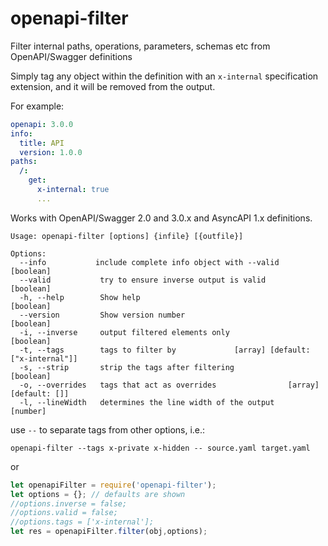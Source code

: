 # openapi-filter

Filter internal paths, operations, parameters, schemas etc from OpenAPI/Swagger definitions

Simply tag any object within the definition with an `x-internal` specification extension, and it will be removed from the output.

For example:

```yaml
openapi: 3.0.0
info:
  title: API
  version: 1.0.0
paths:
  /:
    get:
      x-internal: true
      ...
```

Works with OpenAPI/Swagger 2.0 and 3.0.x and AsyncAPI 1.x definitions.

```
Usage: openapi-filter [options] {infile} [{outfile}]

Options:
  --info           include complete info object with --valid           [boolean]
  --valid           try to ensure inverse output is valid                 [boolean]
  -h, --help        Show help                                             [boolean]
  --version         Show version number                                   [boolean]
  -i, --inverse     output filtered elements only                         [boolean]
  -t, --tags        tags to filter by             [array] [default: ["x-internal"]]
  -s, --strip       strip the tags after filtering                        [boolean]
  -o, --overrides   tags that act as overrides                [array] [default: []]
  -l, --lineWidth   determines the line width of the output                [number]
```

use `--` to separate tags from other options, i.e.:

`openapi-filter --tags x-private x-hidden -- source.yaml target.yaml`

or

```javascript
let openapiFilter = require('openapi-filter');
let options = {}; // defaults are shown
//options.inverse = false;
//options.valid = false;
//options.tags = ['x-internal'];
let res = openapiFilter.filter(obj,options);
```
